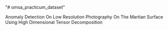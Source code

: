 "# omsa_practicum_dataset" 

Anomaly Detection On Low Resolution Photography On The Martian Surface Using High Dimensional Tensor Decomposition
